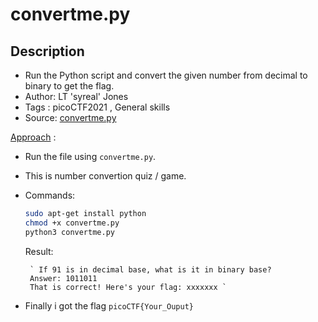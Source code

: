 # convertme.py

## Description
- Run the Python script and convert the given number from decimal to binary to get the flag.
- Author: LT 'syreal' Jones
- Tags  : picoCTF2021 , General skills
- Source: [convertme.py](./convertme.py)

<ins>Approach</ins> :
- Run the file using `convertme.py`.
- This is number convertion quiz / game.
- Commands:
    ```sh
    sudo apt-get install python
    chmod +x convertme.py
    python3 convertme.py
    ```
    Result:
    
       ` If 91 is in decimal base, what is it in binary base?
       Answer: 1011011
       That is correct! Here's your flag: xxxxxxx `
       
- Finally i got the flag `picoCTF{Your_Ouput}`
